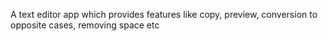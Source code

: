 A text editor app which provides features like copy, preview, conversion to opposite cases, removing space etc
